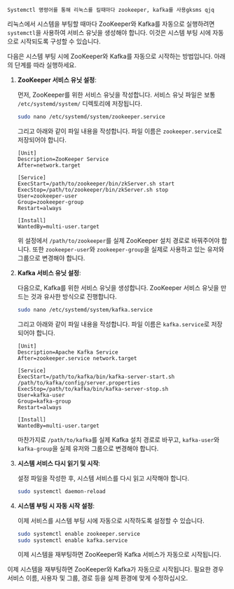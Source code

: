    Systemctl 명령어를 통해 리눅스를 킬때마다 zookeeper, kafka를 사용gksms qjq


리눅스에서 시스템을 부팅할 때마다 ZooKeeper와 Kafka를 자동으로 실행하려면 `systemctl`을 사용하여 서비스 유닛을 생성해야 합니다. 이것은 시스템 부팅 시에 자동으로 시작되도록 구성할 수 있습니다.

다음은 시스템 부팅 시에 ZooKeeper와 Kafka를 자동으로 시작하는 방법입니다. 아래의 단계를 따라 실행하세요.

1. **ZooKeeper 서비스 유닛 설정**:

   먼저, ZooKeeper를 위한 서비스 유닛을 작성합니다. 서비스 유닛 파일은 보통 `/etc/systemd/system/` 디렉토리에 저장됩니다.

   ```bash
   sudo nano /etc/systemd/system/zookeeper.service
   ```

   그리고 아래와 같이 파일 내용을 작성합니다. 파일 이름은 `zookeeper.service`로 저장되어야 합니다.

   ```plaintext
   [Unit]
   Description=ZooKeeper Service
   After=network.target
   
   [Service]
   ExecStart=/path/to/zookeeper/bin/zkServer.sh start
   ExecStop=/path/to/zookeeper/bin/zkServer.sh stop
   User=zookeeper-user
   Group=zookeeper-group
   Restart=always
   
   [Install]
   WantedBy=multi-user.target
   ```

   위 설정에서 `/path/to/zookeeper`를 실제 ZooKeeper 설치 경로로 바꿔주어야 합니다. 또한 `zookeeper-user`와 `zookeeper-group`을 실제로 사용하고 있는 유저와 그룹으로 변경해야 합니다.

2. **Kafka 서비스 유닛 설정**:

   다음으로, Kafka를 위한 서비스 유닛을 생성합니다. ZooKeeper 서비스 유닛을 만드는 것과 유사한 방식으로 진행합니다.

   ```bash
   sudo nano /etc/systemd/system/kafka.service
   ```

   그리고 아래와 같이 파일 내용을 작성합니다. 파일 이름은 `kafka.service`로 저장되어야 합니다.

   ```plaintext
   [Unit]
   Description=Apache Kafka Service
   After=zookeeper.service network.target
   
   [Service]
   ExecStart=/path/to/kafka/bin/kafka-server-start.sh /path/to/kafka/config/server.properties
   ExecStop=/path/to/kafka/bin/kafka-server-stop.sh
   User=kafka-user
   Group=kafka-group
   Restart=always
   
   [Install]
   WantedBy=multi-user.target
   ```

   마찬가지로 `/path/to/kafka`를 실제 Kafka 설치 경로로 바꾸고, `kafka-user`와 `kafka-group`을 실제 유저와 그룹으로 변경해야 합니다.

3. **시스템 서비스 다시 읽기 및 시작**:

   설정 파일을 작성한 후, 시스템 서비스를 다시 읽고 시작해야 합니다.

   ```bash
   sudo systemctl daemon-reload
   ```

4. **시스템 부팅 시 자동 시작 설정**:

   이제 서비스를 시스템 부팅 시에 자동으로 시작하도록 설정할 수 있습니다.

   ```bash
   sudo systemctl enable zookeeper.service
   sudo systemctl enable kafka.service
   ```

   이제 시스템을 재부팅하면 ZooKeeper와 Kafka 서비스가 자동으로 시작됩니다.

이제 시스템을 재부팅하면 ZooKeeper와 Kafka가 자동으로 시작됩니다. 필요한 경우 서비스 이름, 사용자 및 그룹, 경로 등을 실제 환경에 맞게 수정하십시오.